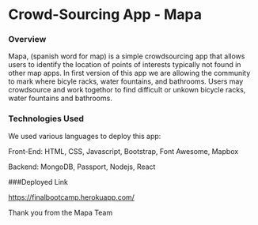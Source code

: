 # Crowd-Sourcing App - Mapa

### Overview

Mapa, (spanish word for map) is a simple crowdsourcing app that allows users to identify the location of points of interests typically not found in other map apps. In first version of this app we are allowing the community to mark where bicyle racks, water fountains, and bathrooms. Users may crowdsource and work togethor to find difficult or unkown bicycle racks, water fountains and bathrooms. 

### Technologies Used

We used various languages to deploy this app:


 Front-End: HTML,
            CSS,
            Javascript,
            Bootstrap,
            Font Awesome,
            Mapbox
  
  Backend: MongoDB,
           Passport,
           Nodejs,
           React

###Deployed Link

https://finalbootcamp.herokuapp.com/


Thank you from the Mapa Team
